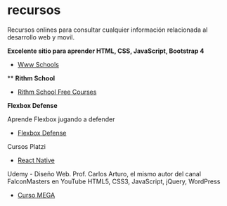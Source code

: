 ﻿# recursos
Recursos onlines para consultar cualquier información relacionada al desarrollo web y movil.


**Excelente sitio para aprender HTML, CSS, JavaScript, Bootstrap 4**
* [Www Schools](https://www.w3schools.com)

**
**Rithm School**
* [Rithm School Free Courses](https://www.rithmschool.com/courses)


**Flexbox Defense**

Aprende Flexbox jugando a defender

* [Flexbox Defense](http://www.flexboxdefense.com)


Cursos Platzi

* [React Native](https://mega.nz/#F!5y4zEa6K!UdsNjtEMEl5ciMj67L4TQg)


Udemy - Diseño Web. Prof. Carlos Arturo, el mismo autor del canal FalconMasters en YouTube 
HTML5, CSS3, JavaScript, jQuery, WordPress

* [Curso MEGA](https://mega.nz/#F!g3ggFZzT!7GrUcsJnLO-RpQlA43apCw)